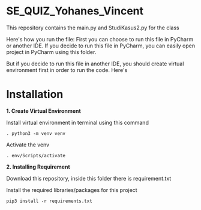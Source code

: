 # SE_QUIZ_Yohanes_Vincent

This repository contains the main.py and StudiKasus2.py for the class

Here's how you run the file:
First you can choose to run this file in PyCharm or another IDE.
If you decide to run this file in PyCharm, you can easily open project in PyCharm using this folder.

But if you decide to run this file in another IDE, you should create virtual environment first in order to run the code.
Here's

# Installation

**1. Create Virtual Environment**


Install virtual environment in terminal using this command
```
. python3 -m venv venv
```

Activate the venv
```
. env/Scripts/activate
```

**2. Installing Requirement**


Download this repository, inside this folder there is requirement.txt

Install the required libraries/packages for this project
```
pip3 install -r requirements.txt
```
